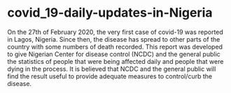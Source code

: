 # covid_19-daily-updates-in-Nigeria
On the 27th of February 2020, the very first case of covid-19 was reported in Lagos, Nigeria. Since then, the disease has spread to other parts of the country with some numbers of death recorded. This report was developed to give Nigerian Center for disease control (NCDC) and the general public the statistics of people that were being affected daily and people that were dying in the process. It is believed that NCDC and the general public will find the result useful to provide adequate measures to control/curb the disease.
